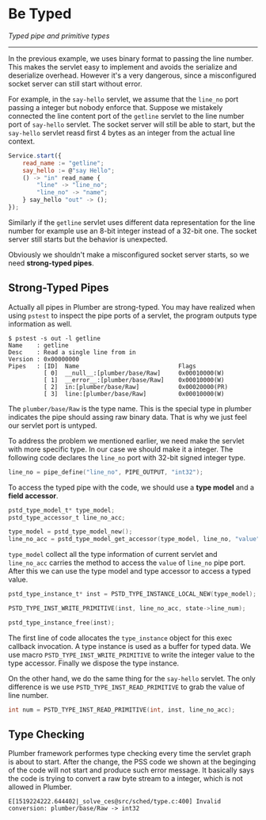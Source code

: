 # Be Typed
*Typed pipe and primitive types*

---

In the previous example, we uses binary format to passing the line number. This makes the servlet easy to implement
and avoids the serialize and deserialize overhead. However it's a very dangerous, since a misconfigured socket server
can still start without error.

For example, in the `say-hello` servlet, we assume that the `line_no` port passing a integer but nobody enforce that.
Suppose we mistakely connected the line content port of the `getline` servlet to the line number port of `say-hello`
servlet. The socket server will still be able to start, but the `say-hello` servlet reasd first 4 bytes as an integer from the actual line context. 

```javascript
Service.start({
	read_name := "getline";
	say_hello := @"say Hello";
	() -> "in" read_name {
		"line" -> "line_no";
		"line_no" -> "name";
	} say_hello "out" -> ();
});
```


Similarly if the `getline` servlet uses different data representation for the line number
for example use an 8-bit integer instead of a 32-bit one. The socket server still starts but the behavior is unexpected.

Obviously we shouldn't make a misconfigured socket server starts, so we need **strong-typed pipes**.

## Strong-Typed Pipes

Actually all pipes in Plumber are strong-typed. You may have realized when using `pstest` to inspect the pipe ports
of a servlet, the program outputs type information as well.

```
$ pstest -s out -l getline 
Name    : getline
Desc    : Read a single line from in
Version : 0x00000000
Pipes   : [ID]	Name                            Flags
          [ 0]	__null__:[plumber/base/Raw]     0x00010000(W)
          [ 1]	__error__:[plumber/base/Raw]    0x00010000(W)
          [ 2]	in:[plumber/base/Raw]           0x00020000(PR)
          [ 3]	line:[plumber/base/Raw]         0x00010000(W)

```

The `plumber/base/Raw` is the type name. This is the special type in plumber indicates the pipe should
assing raw binary data. That is why we just feel our servlet port is untyped. 

To address the problem we mentioned earlier, we need make the servlet with more specific type. In our case
we should make it a integer. The following code declares the `line_no` port with 32-bit signed integer type.

```C
line_no = pipe_define("line_no", PIPE_OUTPUT, "int32");
```

To access the typed pipe with the code, we should use a **type model** and a **field accessor**.

```C
pstd_type_model_t* type_model;
pstd_type_accessor_t line_no_acc;

type_model = pstd_type_model_new();
line_no_acc = pstd_type_model_get_accessor(type_model, line_no, "value");
```

`type_model` collect all the type information of current servlet and `line_no_acc` carries the method to access
the `value` of `line_no` pipe port. After this we can use the type model and type accessor to access a typed value.

```C
pstd_type_instance_t* inst = PSTD_TYPE_INSTANCE_LOCAL_NEW(type_model);

PSTD_TYPE_INST_WRITE_PRIMITIVE(inst, line_no_acc, state->line_num);

pstd_type_instance_free(inst);
```

The first line of code allocates the `type_instance` object for this exec callback invocation. 
A type instance is used as a buffer for typed data. We use macro `PSTD_TYPE_INST_WRITE_PRIMITIVE` to
write the integer value to the type accessor. Finally we dispose the type instance.

On the other hand, we do the same thing for the `say-hello` servlet. The only difference is we use 
`PSTD_TYPE_INST_READ_PRIMITIVE` to grab the value of line number.

```C
int num = PSTD_TYPE_INST_READ_PRIMITIVE(int, inst, line_no_acc);
```

## Type Checking

Plumber framework performes type checking every time the servlet graph is about to start.
After the change, the PSS code we shown at the beginging of the code will not start and produce such error message.
It basically says the code is trying to convert a raw byte stream to a integer, which is not allowed in Plumber.

```
E[1519224222.644402|_solve_ces@src/sched/type.c:400] Invalid conversion: plumber/base/Raw -> int32
```


